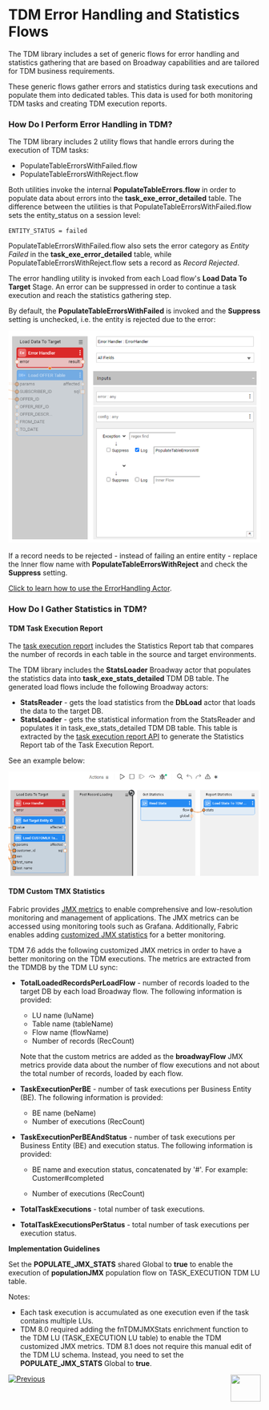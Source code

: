 # TDM Error Handling and Statistics Flows

The TDM library includes a set of generic flows for error handling and statistics gathering that are based on Broadway capabilities and are tailored for TDM business requirements. 

These generic flows gather errors and statistics during task executions and populate them into dedicated tables. This data is used for both monitoring TDM tasks and creating TDM execution reports.

### How Do I Perform Error Handling in TDM?

The TDM library includes 2 utility flows that handle errors during the execution of TDM tasks:

* PopulateTableErrorsWithFailed.flow
* PopulateTableErrorsWithReject.flow

Both utilities invoke the internal **PopulateTableErrors.flow** in order to populate data about errors into the **task_exe_error_detailed** table. The difference between the utilities is that PopulateTableErrorsWithFailed.flow sets the entity_status on a session level:

~~~
ENTITY_STATUS = failed 
~~~

PopulateTableErrorsWithFailed.flow also sets the error category as *Entity Failed* in the **task_exe_error_detailed** table, while PopulateTableErrorsWithReject.flow sets a record as *Record Rejected*.

The error handling utility is invoked from each Load flow's **Load Data To Target** Stage. An error can be suppressed in order to continue a task execution and reach the statistics gathering step.

By default, the **PopulateTableErrorsWithFailed** is invoked and the **Suppress** setting is unchecked, i.e. the entity is rejected due to the error:

![image](images/12_tdm_err_stat_01.PNG)

 If a record needs to be rejected - instead of failing an entire entity - replace the Inner flow name with **PopulateTableErrorsWithReject** and check the **Suppress** setting. 

[Click to learn how to use the ErrorHandling Actor](/articles/19_Broadway/actors/06_error_handling_actors.md#how-do-i-use-the-errorhandler-actor).

### How Do I Gather Statistics in TDM?

#### TDM Task Execution Report

The [task execution report](/articles/TDM/tdm_gui/27_task_execution_history.md#generating-a-task-execution-summary-report) includes the Statistics Report tab that compares the number of records in each table in the source and target environments.  

The TDM library includes the **StatsLoader** Broadway actor that populates the statistics data into **task_exe_stats_detailed** TDM DB table. The generated load flows include the following Broadway actors:

- **StatsReader** - gets the load statistics from the **DbLoad** actor that loads the data to the target DB. 
- **StatsLoader** - gets the statistical information from the StatsReader and populates it in task_exe_stats_detailed TDM DB table. This table is extracted by the [task execution report API](/articles/TDM/tdm_gui/TDM_Task_Execution_Flows_APIs/07_get_task_execution_reports_APIs.md#get-task-execution-summary-report) to generate the Statistics Report tab of the Task Execution Report. 

See an example below:

![image](images/12_tdm_err_stat_02.PNG)



#### TDM Custom TMX Statistics

Fabric provides [JMX metrics](/articles/34_JMX_statistics/01_JMX_overview.md) to enable comprehensive and low-resolution monitoring and management of applications. The JMX metrics can be accessed using monitoring tools such as Grafana. Additionally, Fabric enables adding [customized JMX statistics](/articles/34_JMX_statistics/03_JMX_custom.md) for a better monitoring. 

TDM 7.6 adds the following customized JMX metrics in order to have a better monitoring on the TDM executions. The metrics are extracted from the TDMDB by the TDM LU sync: 

- **TotalLoadedRecordsPerLoadFlow** - number of records loaded to the target DB by each load Broadway flow. The following information is provided:

  - LU name (luName)
  - Table name (tableName)
  - Flow name (flowName)
  - Number of records (RecCount)

  Note that the custom metrics are added as the **broadwayFlow** JMX metrics provide data about the number of flow executions and not about the total number of records, loaded by each flow. 

- **TaskExecutionPerBE** - number of task executions per Business Entity (BE). The following information is provided:

  - BE name (beName)
  - Number of executions (RecCount)

- **TaskExecutionPerBEAndStatus** - number of task executions per Business Entity (BE) and execution status. The following information is provided:

  - BE name and execution status, concatenated by '#'. For example: Customer#completed

  - Number of executions (RecCount)

- **TotalTaskExecutions** - total number of task executions. 

- **TotalTaskExecutionsPerStatus** - total number of task executions per execution status.

**Implementation Guidelines** 

Set the **POPULATE_JMX_STATS** shared Global to **true** to enable the execution of **populationJMX** population flow on TASK_EXECUTION TDM LU table.

Notes:

- Each task execution is accumulated as one execution even if the task contains multiple LUs.
- TDM 8.0 required adding the fnTDMJMXStats enrichment function to the TDM LU (TASK_EXECUTION LU table) to enable the TDM customized JMX metrics. TDM 8.1 does not require this manual edit of the TDM LU schema. Instead, you need to set the **POPULATE_JMX_STATS** Global to **true**. 

[![Previous](/articles/images/Previous.png)](11_tdm_implementation_using_generic_flows.md)[<img align="right" width="60" height="54" src="/articles/images/Next.png">](13_tdm_implementation_supporting_different_product_versions.md)

